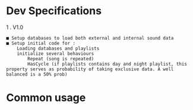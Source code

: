 # Dev Specifications

1 . V1.0 

	■ Setup databases to load both external and internal sound data
	■ Setup initial code for :
		Loading databases and playlists
		initialize several behaviours
			Repeat (song is repeated)
			HasCycle (if playlists contains day and night playlist, this property serves as probability of taking exclusive data. A well balanced is a 50% prob)
			

# Common usage

